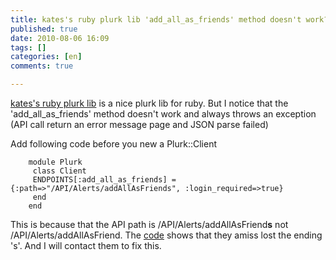 ```yaml
---
title: kates's ruby plurk lib 'add_all_as_friends' method doesn't work?
published: true
date: 2010-08-06 16:09
tags: []
categories: [en]
comments: true

---
```


[kates's ruby plurk lib][2] is a nice plurk lib for ruby. But I notice that the 'add_all_as_friends' method doesn't work and always throws an exception (API call return an error message page and JSON parse failed)


Add following code before you new a Plurk::Client

		module Plurk
		 class Client
		 ENDPOINTS[:add_all_as_friends] = {:path=>"/API/Alerts/addAllAsFriends", :login_required=>true}
		 end
		end

This is because that the API path is /API/Alerts/addAllAsFriend**s** not /API/Alerts/addAllAsFriend. The [code][3] shows that they amiss lost the ending 's'. And I will contact them to fix this.

[2]: http://github.com/kates/plurk
[3]: http://github.com/kates/plurk/blob/master/lib/plurk.rb
